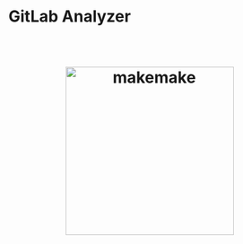 # GitLab Analyzer

<h1 align="center">
  <br>
  <img src="https://csil-git1.cs.surrey.sfu.ca/373-2021-1-Makemake/gitlabanalyzer/-/raw/master/client/public/logogitlab.png" alt="makemake" width="300">
</h1>

